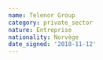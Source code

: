 ```yaml
---
name: Telenor Group
category: private_sector
nature: Entreprise
nationality: Norvège
date_signed: '2018-11-12'
---
```

    